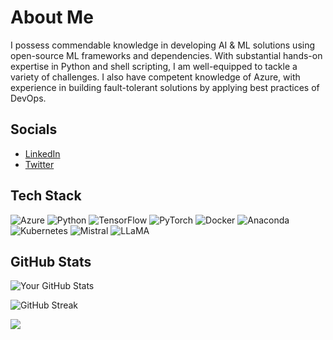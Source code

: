 

<!--
**bikash/bikash** is a ✨ _special_ ✨ repository because its `README.md` (this file) appears on your GitHub profile.

Here are some ideas to get you started:

- 🔭 I’m currently working on ...
- 🌱 I’m currently learning ...
- 👯 I’m looking to collaborate on ...
- 🤔 I’m looking for help with ...
- 💬 Ask me about ...
- 📫 How to reach me: ...
- 😄 Pronouns: ...
- ⚡ Fun fact: ...
-->

# About Me

I possess commendable knowledge in developing AI & ML solutions using open-source ML frameworks and dependencies. With substantial hands-on expertise in Python and shell scripting, I am well-equipped to tackle a variety of challenges. I also have competent knowledge of Azure, with experience in building fault-tolerant solutions by applying best practices of DevOps.

## Socials

- [LinkedIn](https://www.linkedin.com/in/bikash-agrawal/)
- [Twitter](https://x.com/imbikashagrawal)


## Tech Stack

![Azure](https://img.shields.io/badge/Azure-%230072C6.svg?style=for-the-badge&logo=microsoft-azure&logoColor=white) ![Python](https://img.shields.io/badge/Python-%2314354C.svg?style=for-the-badge&logo=python&logoColor=white) ![TensorFlow](https://img.shields.io/badge/TensorFlow-%23FF6F00.svg?style=for-the-badge&logo=tensorflow&logoColor=white) ![PyTorch](https://img.shields.io/badge/PyTorch-%23EE4C2C.svg?style=for-the-badge&logo=pytorch&logoColor=white) ![Docker](https://img.shields.io/badge/Docker-%232496ED.svg?style=for-the-badge&logo=docker&logoColor=white) ![Anaconda](https://img.shields.io/badge/Anaconda-%2344A833.svg?style=for-the-badge&logo=anaconda&logoColor=white) ![Kubernetes](https://img.shields.io/badge/Kubernetes-%23326CE5.svg?style=for-the-badge&logo=kubernetes&logoColor=white) ![Mistral](https://img.shields.io/badge/Mistral-%23000000.svg?style=for-the-badge&logo=mistral&logoColor=white) ![LLaMA](https://img.shields.io/badge/LLaMA-%231A1A1A.svg?style=for-the-badge&logo=llama&logoColor=white)



## GitHub Stats

![Your GitHub Stats](https://github-readme-stats.vercel.app/api?username=bikash&show_icons=true&theme=radical)

![GitHub Streak](https://github-readme-streak-stats.herokuapp.com/?user=bikash&theme=dark&hide_border=false)


[![](https://visitcount.itsvg.in/api?id=bikash&label=Profile%20Views&color=7&icon=5&pretty=false)](https://visitcount.itsvg.in)

